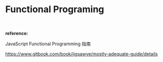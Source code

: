 # Functional Programing

<br />

**reference:**

JavaScript Functional Programming 指南

https://www.gitbook.com/book/jigsawye/mostly-adequate-guide/details
